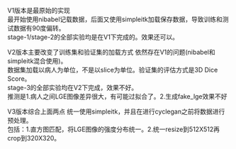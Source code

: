 V1版本是最原始的实现  
最开始使用nibabel记载数据，后面又使用simpleitk加载保存数据，导致训练和测试数据有90度偏转。  
stage-1/stage-2的全部实验均是在V1下完成的。效果还可以。

V2版本主要改变了训练集和验证集的加载方式
依然存在V1的问题(nibabel和simpleitk混合使用)。  
数据集加载以病人为单位，不是以slice为单位。验证集的评估方式是3D Dice Score。  
stage-3的全部实验均在V2下完成，效果不好。  
推测是1.病人之间LGE图像差异很大，有可能过拟合了。2.生成fake_lge效果不好

V3版本综合上面两点
统一使用simpleitk，并且在进行cyclegan之前将数据进行预处理。  
包括：1.直方图匹配，将LGE图像的强度分布统一。2.统一resize到512X512再crop到320X320。